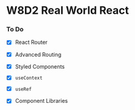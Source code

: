 # W8D2 Real World React

### To Do
- [x] React Router
- [x] Advanced Routing
- [x] Styled Components
- [x] `useContext`
- [x] `useRef`
- [x] Component Libraries




















# 
